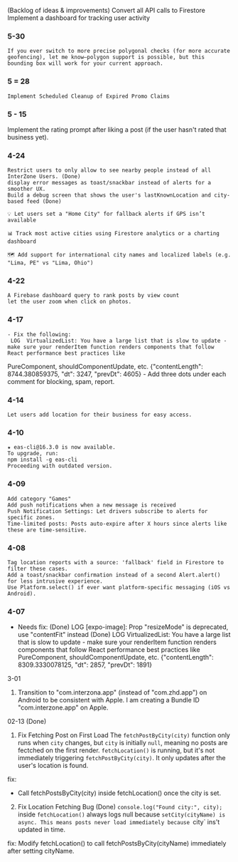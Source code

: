 (Backlog of ideas & improvements)
Convert all API calls to Firestore
Implement a dashboard for tracking user activity


### 5-30
    If you ever switch to more precise polygonal checks (for more accurate geofencing), let me know—polygon support is possible, but this bounding box will work for your current approach.

### 5 = 28
    Implement Scheduled Cleanup of Expired Promo Claims

### 5 - 15
Implement the rating prompt after liking a post (if the user hasn't rated that business yet).

### 4-24
    Restrict users to only allow to see nearby people instead of all InterZone Users. (Done)
    display error messages as toast/snackbar instead of alerts for a smoother UX.
    Build a debug screen that shows the user's lastKnownLocation and city-based feed (Done)

    💡 Let users set a "Home City" for fallback alerts if GPS isn’t available

    📊 Track most active cities using Firestore analytics or a charting dashboard

    🗺️ Add support for international city names and localized labels (e.g. "Lima, PE" vs "Lima, Ohio")

### 4-22
    A Firebase dashboard query to rank posts by view count
    let the user zoom when click on photos.

### 4-17
    - Fix the following:
     LOG  VirtualizedList: You have a large list that is slow to update - make sure your renderItem function renders components that follow React performance best practices like 
PureComponent, shouldComponentUpdate, etc. {"contentLength": 8744.380859375, "dt": 3247, "prevDt": 4605}
    - Add three dots under each comment for blocking, spam, report.


### 4-14
    Let users add location for their business for easy access.

### 4-10
    ★ eas-cli@16.3.0 is now available.
    To upgrade, run:
    npm install -g eas-cli
    Proceeding with outdated version.

### 4-09
    Add category "Games"
    Add push notifications when a new message is received
    Push Notification Settings: Let drivers subscribe to alerts for specific zones.
    Time-limited posts: Posts auto-expire after X hours since alerts like these are time-sensitive.

### 4-08
    Tag location reports with a source: 'fallback' field in Firestore to filter these cases.
    Add a toast/snackbar confirmation instead of a second Alert.alert() for less intrusive experience.
    Use Platform.select() if ever want platform-specific messaging (iOS vs Android).

### 4-07
- Needs fix: (Done)
 LOG  [expo-image]: Prop "resizeMode" is deprecated, use "contentFit" instead (Done)
 LOG  VirtualizedList: You have a large list that is slow to update - make sure your renderItem function renders components that follow React performance best practices 
like PureComponent, shouldComponentUpdate, etc. {"contentLength": 8309.3330078125, "dt": 2857, "prevDt": 1891}

3-01
1. Transition to "com.interzona.app" (instead of "com.zhd.app") on Android to be consistent with Apple. I am creating a Bundle ID "com.interzone.app" on Apple.

02-13 (Done)
1. Fix Fetching Post on First Load
The `fetchPostByCity(city)` function only runs when `city` changes, but `city` is initially `null`, meaning no posts are fectched on the first render.
`fetchLocation()` is running, but it's not immediately triggering `fetchPostByCity(city)`. It only updates after the user's location is found.

fix:
- Call fetchPostsByCity(city) inside fetchLocation() once the city is set.

2. Fix Location Fetching Bug (Done)
`console.log("Found city:", city);` inside `fetchLocation()` always logs null because `setCity(cityName) is async.
This means posts never load immediately because `city` ins't updated in time. 

fix:
Modify fetchLocation() to call fetchPostsByCity(cityName) immediately after setting cityName.